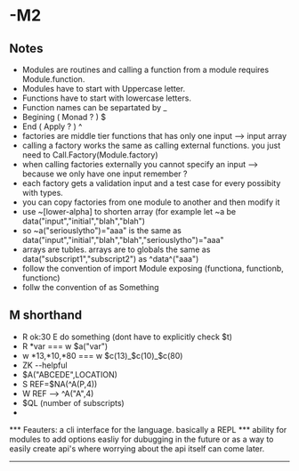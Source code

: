 # -M2
## Notes 
  * Modules are routines and calling a function from a module requires Module.function.
  * Modules have to start with Uppercase letter.
  * Functions have to start with lowercase letters.
  * Function names can be separtated by _
  * Begining ( Monad ? ) $
  * End ( Apply ? ) ^
  * factories are middle tier functions that has only one input --> input array 
  * calling a factory works the same as calling external functions. you just need to Call.Factory(Module.factory)
  * when calling factories externally you cannot specify an input --> because we only have one input remember ?
  * each factory gets a validation input and a test case for every possibity with types. 
  * you can copy factories from one module to another and then modify it
  * use ~[lower-alpha] to shorten array (for example let ~a be data("input","initial","blah","blah") 
  * so ~a("seriouslytho")="aaa"  is the same as data("input","initial","blah","blah","seriouslytho")="aaa"
  * arrays are tubles. arrays are to globals the same as data("subscript1","subscript2") as ^data^("aaa")
  * follow the convention of import Module exposing (functiona, functionb, functionc) 
  * follw the convention of as Something

## M shorthand
* R ok:30 E  do something  (dont have to explicitly check $t) </pre>
* R *var === w $a("var")  
* w *13,*10,*80 === w $c(13)_$c(10)_$c(80)
* ZK --helpful
* $A("ABCEDE",LOCATION)
* S REF=$NA(^A(P,4))
* W REF --> ^A("A",4)
* $QL (number of subscripts)
* 


*** Feauters:
a cli interface for the language. basically a REPL 
*** ability for modules to add options easliy for dubugging in the future or as a way to easily create api's where worrying about the api itself can come later.
*** 
